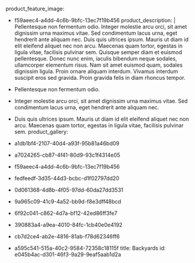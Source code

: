 product_feature_image:
  - f59aeec4-a4dd-4c6b-9bfc-13ec7f19b456
product_description: |
  Pellentesque non fermentum odio. Integer molestie arcu orci, sit amet dignissim urna maximus vitae. Sed condimentum lacus urna, eget hendrerit ante aliquam nec. Duis quis ultrices ipsum. Mauris ut diam id elit eleifend aliquet nec non arcu. Maecenas quam tortor, egestas in ligula vitae, facilisis pulvinar sem. Quisque semper diam et euismod pellentesque. Donec nunc enim, iaculis bibendum neque sodales, ullamcorper elementum risus. Nam sit amet euismod quam, sodales dignissim ligula. Proin ornare aliquam interdum. Vivamus interdum suscipit eros sed gravida. Proin gravida felis in diam rhoncus tempor.
  
  - Pellentesque non fermentum odio.
  - Integer molestie arcu orci, sit amet dignissim urna maximus vitae. Sed condimentum lacus urna, eget hendrerit ante aliquam nec.
  - Duis quis ultrices ipsum. Mauris ut diam id elit eleifend aliquet nec non arcu. Maecenas quam tortor, egestas in ligula vitae, facilisis pulvinar sem.
product_gallery:
  - a1db1bf4-2107-40d4-a93f-95b81a46bd09
  - a7024265-cb87-4f41-80d9-93c1f4314e05
  - f59aeec4-a4dd-4c6b-9bfc-13ec7f19b456
  - fedfeedf-3d35-44d3-bcbc-d1f02797dd20
  - 0d061368-4d8b-4f05-97dd-60da27dd3531
  - 9a965c09-41c9-4a52-bb9d-f8e3dff48bcd
  - 6f92c041-c862-4d7a-bf12-42ed86ff3fe7
  - 390883a4-a9ea-4010-84fc-1cb40e0e4192
  - cb7d2ce4-ab2e-4816-81ab-f78d62346ff6
  - a595c541-515a-40c2-9584-72358c18115f
title: Backyards
id: e045b4ac-d301-46f3-9a29-9eaf5aab1d2a
